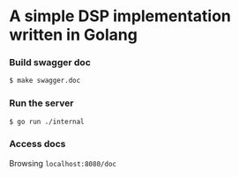 # A simple DSP implementation written in Golang

### Build swagger doc
```bash
$ make swagger.doc
```

### Run the server
```bash
$ go run ./internal
```

### Access docs 
Browsing `localhost:8080/doc`

